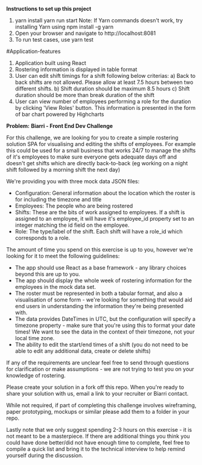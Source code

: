 **Instructions to set up this project**
1) yarn install yarn run start
Note: If Yarn commands doesn't work, try installing Yarn using npm install -g yarn
2) Open your browser and navigate to http://localhost:8081
3) To run test cases, use yarn test

#Application-features
1. Application built using React
2. Rostering information is displayed in table format
3. User can edit shift timings for a shift following below criterias:
a) Back to back shifts are not allowed. Please allow at least 7.5 hours between two different shifts.
b) Shift duration should be maximum 8.5 hours
c) Shift duration should be more than break duration of the shift
4. User can view number of employees performing a role for the duration by clicking 'View Roles' button. This information is presented in the form of bar chart powered by Highcharts

**Problem:**
**Biarri - Front End Dev Challenge**

For this challenge, we are looking for you to create a simple rostering solution SPA for visualising and editing the shifts of employees. 
For example this could be used for a small business that works 24/7 to manage the shifts of it's employees to make sure everyone gets adequate days off and doesn't get shifts which are directly back-to-back (eg working on a night shift followed by a morning shift the next day)

We're providing you with three mock data JSON files:

 - Configuration: General information about the location which the roster is for including the timezone and title 
 - Employees: The people who are being rostered
 - Shifts: These are the bits of work assigned to employees. If a shift is assigned to an employee, it will have it's employee_id property set to an integer matching the id field on the employee.
 - Role: The type/label of the shift. Each shift will have a role_id which corresponds to a role.

The amount of time you spend on this exercise is up to you, however we're looking for it to meet the following guidelines:

 - The app should use React as a base framework - any library choices beyond this are up to you.
 - The app should display the whole week of rostering information for the employees in the mock data set.
 - The roster must be represented in both a tabular format, and also a visualisation of some form - we're looking for something that would aid end users in understanding the information they're being presented with.
 - The data provides DateTimes in UTC, but the configuration will specify a timezone property - make sure that you're using this to format your date times! We want to see the data in the context of their timezone, not your local time zone.
 - The ability to edit the start/end times of a shift (you do not need to be able to edit any additional data, create or delete shifts)

If any of the requirements are unclear feel free to send through questions for clarification or make assumptions - we are not trying to test you on your knowledge of rostering.

Please create your solution in a fork off this repo.
When you're ready to share your solution with us, email a link to your recruiter or Biarri contact.

While not required, if part of completing this challenge involves wireframing, paper prototyping, mockups or similar please add them to a folder in your repo.

Lastly note that we only suggest spending 2-3 hours on this exercise - it is not meant to be a masterpiece. 
If there are additional things you think you could have done better/did not have enough time to complete, feel free to compile a quick list and bring it to the technical interview to help remind yourself during the discussion.